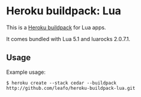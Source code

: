 Heroku buildpack: Lua
=====================

This is a [Heroku buildpack](http://devcenter.heroku.com/articles/buildpack) for Lua apps.

It comes bundled with Lua 5.1 and luarocks 2.0.7.1.

Usage
-----

Example usage:

    $ heroku create --stack cedar --buildpack http://github.com/leafo/heroku-buildpack-lua.git
